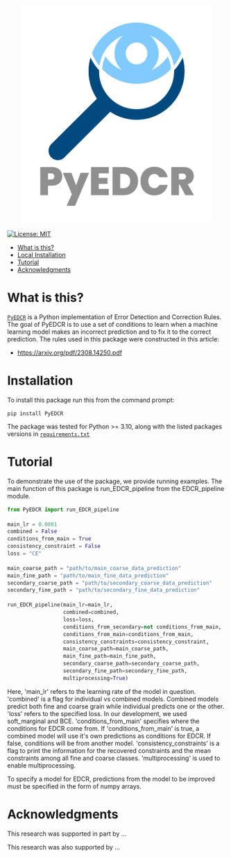 <p align="center">
    <img alt="Logo" src="https://raw.githubusercontent.com/lab-v2/PyEDCR/master/images/logo-transparent-png.png" width="440" height="500"/>
</p>

<!-- [![pages-build-deployment](https://github.com/krichelj/PyDiffGame/actions/workflows/pages/pages-build-deployment/badge.svg)](https://github.com/krichelj/PyDiffGame/actions/workflows/pages/pages-build-deployment) -->

[![License: MIT](https://img.shields.io/badge/License-MIT-yellow.svg)](https://opensource.org/licenses/MIT)

- [What is this?](#what-is-this)
- [Local Installation](#local-installation)
- [Tutorial](#tutorial)
- [Acknowledgments](#acknowledgments)

# What is this?

[`PyEDCR`](https://github.com/lab-v2/metacognitive_error_detection_and_correction_v2/tree/master) is a Python implementation of Error Detection and Correction Rules. The goal of PyEDCR is to use a set of conditions to learn when a machine learning model makes an incorrect prediction and to fix it to the correct prediction. The rules used in this package were constructed in this article:

- https://arxiv.org/pdf/2308.14250.pdf

# Installation

To install this package run this from the command prompt:

```
pip install PyEDCR
```

The package was tested for Python >= 3.10, along with the listed packages versions in [`requirements.txt`](https://github.com/lab-v2/metacognitive_error_detection_and_correction_v2/blob/maintain_github/requirements.txt)

# Tutorial

To demonstrate the use of the package, we provide running examples. The main function of this package is run_EDCR_pipeline from the EDCR_pipeline module.

```python
from PyEDCR import run_EDCR_pipeline

main_lr = 0.0001
combined = False
conditions_from_main = True
consistency_constraint = False
loss = "CE"

main_coarse_path = "path/to/main_coarse_data_prediction"
main_fine_path = "path/to/main_fine_data_prediction"
secondary_coarse_path = "path/to/secondary_coarse_data_prediction"
secondary_fine_path = "path/to/secondary_fine_data_prediction"

run_EDCR_pipeline(main_lr=main_lr,
                  combined=combined,
                  loss=loss,
                  conditions_from_secondary=not conditions_from_main,
                  conditions_from_main=conditions_from_main,
                  consistency_constraints=consistency_constraint,
                  main_coarse_path=main_coarse_path,
                  main_fine_path=main_fine_path,
                  secondary_coarse_path=secondary_coarse_path,
                  secondary_fine_path=secondary_fine_path,
                  multiprocessing=True)
```

Here, 'main_lr' refers to the learning rate of the model in question. 'combined' is a flag for individual vs combined models. Combined models predict both fine and coarse grain while individual predicts one or the other. 'loss' refers to the specified loss. In our development, we used soft_marginal and BCE. 'conditions_from_main' specifies where the conditions for EDCR come from. If 'conditions_from_main' is true, a combined model will use it's own predictions as conditions for EDCR. If false, conditions will be from another model. 'consistency_constraints' is a flag to print the information for the recovered constraints and the mean constraints among all fine and coarse classes. 'multiprocessing' is used to enable multiprocessing.

To specify a model for EDCR, predictions from the model to be improved must be specified in the form of numpy arrays.

# Acknowledgments

This research was supported in part by ...

This research was also supported by ...
